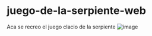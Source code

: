 # juego-de-la-serpiente-web
Aca se recreo el juego clacio de la serpiente
![image](https://github.com/nieldro/juego-de-la-serpiente-web/assets/129008468/b223d0a5-63a6-4a37-b4eb-8871258313a5)
